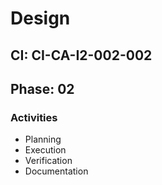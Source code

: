 # Design

## CI: CI-CA-I2-002-002
## Phase: 02

### Activities
- Planning
- Execution
- Verification
- Documentation
